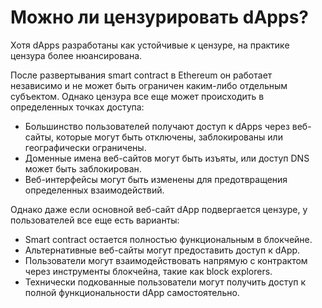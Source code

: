 # Можно ли цензурировать dApps?

Хотя dApps разработаны как устойчивые к цензуре, на практике цензура более нюансирована.

После развертывания smart contract в Ethereum он работает независимо и не может быть ограничен каким-либо отдельным субъектом. Однако цензура все еще может происходить в определенных точках доступа:

- Большинство пользователей получают доступ к dApps через веб-сайты, которые могут быть отключены, заблокированы или географически ограничены.
- Доменные имена веб-сайтов могут быть изъяты, или доступ DNS может быть заблокирован.
- Веб-интерфейсы могут быть изменены для предотвращения определенных взаимодействий.

Однако даже если основной веб-сайт dApp подвергается цензуре, у пользователей все еще есть варианты:

- Smart contract остается полностью функциональным в блокчейне.
- Альтернативные веб-сайты могут предоставить доступ к dApp.
- Пользователи могут взаимодействовать напрямую с контрактом через инструменты блокчейна, такие как block explorers.
- Технически подкованные пользователи могут получить доступ к полной функциональности dApp самостоятельно.